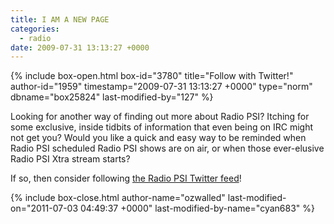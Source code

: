 ```yaml
---
title: I AM A NEW PAGE
categories:
  - radio
date: 2009-07-31 13:13:27 +0000
---
```

{% include box-open.html box-id="3780" title="Follow with Twitter!" author-id="1959" timestamp="2009-07-31 13:13:27 +0000" type="norm" dbname="box25824" last-modified-by="127" %}
<p>
Looking for another way of finding out more about Radio PSI? Itching for some exclusive, inside tidbits of information that even being on IRC might not get you? Would you like a quick and easy way to be reminded when Radio PSI scheduled Radio PSI shows are on air, or when those ever-elusive Radio PSI Xtra stream starts?
</p>

<p>
If so, then consider following <a href="http://twitter.com/RadioPSI">the Radio PSI Twitter feed</a>!
</p>
{% include box-close.html author-name="ozwalled" last-modified-on="2011-07-03 04:49:37 +0000" last-modified-by-name="cyan683" %}
